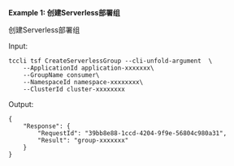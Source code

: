 **Example 1: 创建Serverless部署组**

创建Serverless部署组

Input: 

```
tccli tsf CreateServerlessGroup --cli-unfold-argument  \
    --ApplicationId application-xxxxxxx\
    --GroupName consumer\
    --NamespaceId namespace-xxxxxxxx\
    --ClusterId cluster-xxxxxxxx
```

Output: 
```
{
    "Response": {
        "RequestId": "39bb8e88-1ccd-4204-9f9e-56804c980a31",
        "Result": "group-xxxxxxx"
    }
}
```

